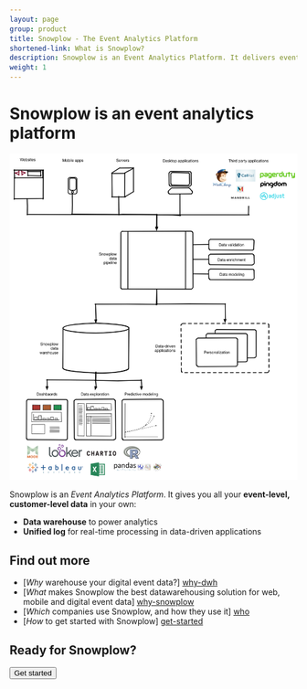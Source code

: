 ```yaml
---
layout: page
group: product
title: Snowplow - The Event Analytics Platform
shortened-link: What is Snowplow?
description: Snowplow is an Event Analytics Platform. It delivers event line of your own, customer-level, event-level data, from all your channels, platforms and services, into your own structured data warehouse and unified log
weight: 1
---
```


# Snowplow is an event analytics platform

<img src="/assets/img/product/event-analytics-platform.png" />

Snowplow is an *Event Analytics Platform*. It gives you all your **event-level, customer-level data** in your own:

* **Data warehouse** to power analytics
* **Unified log** for real-time processing in data-driven applications

## Find out more

* [*Why* warehouse your digital event data?] [why-dwh]
* [*What* makes Snowplow the best datawarehousing solution for web, mobile and digital event data] [why-snowplow]
* [*Which* companies use Snowplow, and how they use it] [who]
* [*How* to get started with Snowplow] [get-started]

## Ready for Snowplow?

<div class="html">
	<a href="get-started.html">
		<button class="btn btn-large btn-primary" type="button">Get started</button>
	</a>
</div>


[why-dwh]: why-warehouse-your-data.html
[why-snowplow]: the-best-event-data-warehouse.html
[who]: who-uses-snowplow.html
[get-started]: get-started.html
[amazon-logo]: /assets/img/APN_Standard_Technology_Partner.png

[unified-log-blog-post]: /blog/2014/01/20/the-three-eras-of-business-data-processing/
